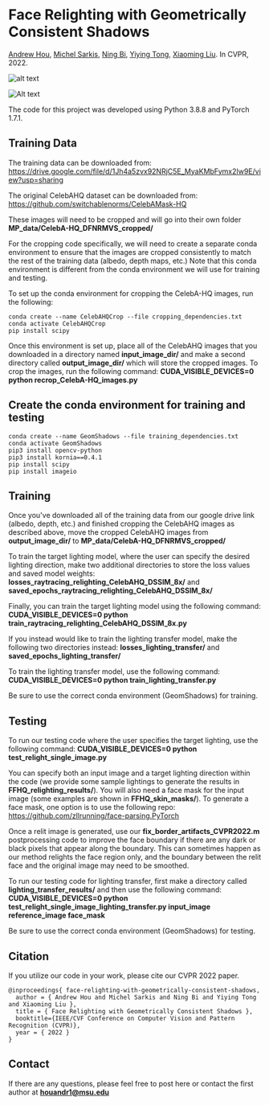 # Face Relighting with Geometrically Consistent Shadows
[Andrew Hou](https://andrewhou1.github.io/), [Michel Sarkis](https://www.linkedin.com/in/michelsarkis/), [Ning Bi](https://www.linkedin.com/in/ning-bi-74688817/), [Yiying Tong](https://www.cse.msu.edu/~ytong/), [Xiaoming Liu](http://www.cse.msu.edu/~liuxm/index2.html). In CVPR, 2022. 

![alt text](https://github.com/andrewhou1/GeomConsistentFR/blob/main/Overview_Figure1_CVPR2022.png)

![Alt text](https://github.com/andrewhou1/GeomConsistentFR/blob/main/CVPR2022_relighting_video_final.gif)

The code for this project was developed using Python 3.8.8 and PyTorch 1.7.1. 

## Training Data 
The training data can be downloaded from: https://drive.google.com/file/d/1Jh4a5zvx92NRjC5E_MyaKMbFymx2Iw9E/view?usp=sharing 

The original CelebAHQ dataset can be downloaded from: https://github.com/switchablenorms/CelebAMask-HQ

These images will need to be cropped and will go into their own folder **MP_data/CelebA-HQ_DFNRMVS_cropped/**

For the cropping code specifically, we will need to create a separate conda environment to ensure that the images are cropped consistently to match the rest of the training data (albedo, depth maps, etc.) Note that this conda environment is different from the conda environment we will use for training and testing. 

To set up the conda environment for cropping the CelebA-HQ images, run the following:
```
conda create --name CelebAHQCrop --file cropping_dependencies.txt
conda activate CelebAHQCrop
pip install scipy
```
Once this environment is set up, place all of the CelebAHQ images that you downloaded in a directory named **input_image_dir/** and make a second directory called **output_image_dir/** which will store the cropped images. To crop the images, run the following command: **CUDA_VISIBLE_DEVICES=0 python recrop_CelebA-HQ_images.py**

## Create the conda environment for training and testing
```
conda create --name GeomShadows --file training_dependencies.txt
conda activate GeomShadows
pip3 install opencv-python
pip3 install kornia==0.4.1
pip install scipy
pip install imageio
```
## Training 
Once you've downloaded all of the training data from our google drive link (albedo, depth, etc.) and finished cropping the CelebAHQ images as described above, move the cropped CelebAHQ images from **output_image_dir/** to **MP_data/CelebA-HQ_DFNRMVS_cropped/**

To train the target lighting model, where the user can specify the desired lighting direction, make two additional directories to store the loss values and saved model weights: **losses_raytracing_relighting_CelebAHQ_DSSIM_8x/** and **saved_epochs_raytracing_relighting_CelebAHQ_DSSIM_8x/**

Finally, you can train the target lighting model using the following command: **CUDA_VISIBLE_DEVICES=0 python train_raytracing_relighting_CelebAHQ_DSSIM_8x.py**

If you instead would like to train the lighting transfer model, make the following two directories instead: **losses_lighting_transfer/** and **saved_epochs_lighting_transfer/**

To train the lighting transfer model, use the following command: **CUDA_VISIBLE_DEVICES=0 python train_lighting_transfer.py**

Be sure to use the correct conda environment (GeomShadows) for training. 

## Testing 
To run our testing code where the user specifies the target lighting, use the following command: **CUDA_VISIBLE_DEVICES=0 python test_relight_single_image.py**

You can specify both an input image and a target lighting direction within the code (we provide some sample lightings to generate the results in **FFHQ_relighting_results/**). You will also need a face mask for the input image (some examples are shown in **FFHQ_skin_masks/**). To generate a face mask, one option is to use the following repo: https://github.com/zllrunning/face-parsing.PyTorch 

Once a relit image is generated, use our **fix_border_artifacts_CVPR2022.m** postprocessing code to improve the face boundary if there are any dark or black pixels that appear along the boundary. This can sometimes happen as our method relights the face region only, and the boundary between the relit face and the original image may need to be smoothed. 

To run our testing code for lighting transfer, first make a directory called **lighting_transfer_results/** and then use the following command: **CUDA_VISIBLE_DEVICES=0 python test_relight_single_image_lighting_transfer.py input_image reference_image face_mask**

Be sure to use the correct conda environment (GeomShadows) for testing. 

## Citation 
If you utilize our code in your work, please cite our CVPR 2022 paper. 
```
@inproceedings{ face-relighting-with-geometrically-consistent-shadows,
  author = { Andrew Hou and Michel Sarkis and Ning Bi and Yiying Tong and Xiaoming Liu },
  title = { Face Relighting with Geometrically Consistent Shadows },
  booktitle={IEEE/CVF Conference on Computer Vision and Pattern Recognition (CVPR)},
  year = { 2022 }
}
```

## Contact 
If there are any questions, please feel free to post here or contact the first author at **houandr1@msu.edu** 
